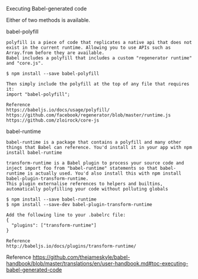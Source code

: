 Executing Babel-generated code

Either of two methods is available. 

babel-polyfill

	polyfill is a piece of code that replicates a native api that does not exist in the current runtime. Allowing you to use APIs such as Array.from before they are available.
	Babel includes a polyfill that includes a custom "regenerator runtime" and "core.js".

	$ npm install --save babel-polyfill

	Then simply include the polyfill at the top of any file that requires it:
	import "babel-polyfill";

	Reference
	https://babeljs.io/docs/usage/polyfill/
	https://github.com/facebook/regenerator/blob/master/runtime.js
	https://github.com/zloirock/core-js

babel-runtime
	
	babel-runtime is a package that contains a polyfill and many other things that Babel can reference. You'd install it in your app with npm install babel-runtime
	
	transform-runtime is a Babel plugin to process your source code and inject import foo from "babel-runtime" statements so that babel-runtime is actually used. You'd also install this with npm install babel-plugin-transform-runtime.
	This plugin externalise references to helpers and builtins, automatically polyfilling your code without polluting globals

	$ npm install --save babel-runtime
	$ npm install --save-dev babel-plugin-transform-runtime
	
	Add the following line to your .babelrc file:
	{
	  "plugins": ["transform-runtime"]
	}

	Reference
	http://babeljs.io/docs/plugins/transform-runtime/

Reference
https://github.com/thejameskyle/babel-handbook/blob/master/translations/en/user-handbook.md#toc-executing-babel-generated-code
